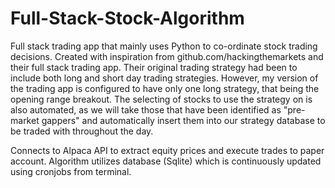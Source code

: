 # Full-Stack-Stock-Algorithm

Full stack trading app that mainly uses Python to co-ordinate stock trading decisions. Created with inspiration from github.com/hackingthemarkets and their full stack trading app. Their original trading strategy had been to include both long and short day trading strategies. However, my version of the trading app is configured to have only one long strategy, that being the opening range breakout. The selecting of stocks to use the strategy on is also automated, as we will take those that have been identified as "pre-market gappers" and automatically insert them into our strategy database to be traded with throughout the day. 

Connects to Alpaca API to extract equity prices and execute trades to paper account. Algorithm utilizes database (Sqlite) which is continuously updated using cronjobs from terminal. 
